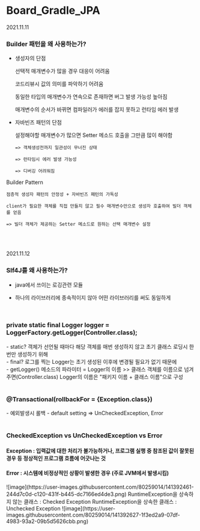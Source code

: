 # Board_Gradle_JPA

2021.11.11

<h3>Builder 패턴을 왜 사용하는가?</h3>

* 생성자의 단점

   선택적 매개변수가 많을 경우 대응이 어려움
   
   코드리뷰시 값의 의미를 파악하기 어려움
   
   동일한 타입의 매개변수가 연속으로 존재하면 버그 발생 가능성 높아짐
   
   매개변수의 순서가 바뀌면 컴파일러가 에러를 잡지 못하고 런타임 에러 발생 


* 자바빈즈 패턴의 단점

   설정해야할 매개변수가 많으면 Setter 메소드 호출을 그만큼 많이 해야함
    
      => 객체생성전까지 일관성이 무너진 상태
      
      => 런타임시 에러 발생 가능성

      => 디버깅 어려워짐
      
    
 Builder Pattern
 
    점층적 생성자 패턴의 안정성 + 자바빈즈 패턴의 가독성
    
    client가 필요한 객체를 직접 만들지 않고 필수 매개변수만으로 생성자 호출하여 빌더 객체를 얻음
    
    => 빌더 객체가 제공하는 Setter 메소드로 원하는 선택 매개변수 설정
 
 <br><br>
 
  
2021.11.12

<h3>Slf4J를 왜 사용하는가?</h3>

 - java에서 쓰이는 로깅관련 모듈
 
 - 하나의 라이브러리에 종속적이지 않아 어떤 라이브러리를 써도 동일하게 
<br>

<h3>private static final Logger logger = LoggerFactory.getLogger(Controller.class);</h3>
 - static?
 객체가 선언될 때마다 해당 객체를 매번 생성하지 않고 초기 클래스 로딩시 한번만 생성하기 위해
<br>
 - final?
 로그를 찍는 Logger는 초기 생성된 이후에 변경될 필요가 없기 때문에
<br>
 - getLogger() 메소드의 파라미터 = Logger의 이름
>> 클래스 객체를 이름으로 넘겨주면(Controller.class) Logger의 이름은 "패키지 이름 + 클래스 이름"으로 구성 
<br><br>

<h3>@Transactional(rollbackFor = {Exception.class})</h3>
 - 예외발생시 롤백
 - default setting => UnCheckedException, Error
 <br>
 <br>
 <h3>CheckedException vs UnCheckedException vs Error</h3>
 <h4>Exception : 입력값에 대한 처리가 불가능하거나, 프로그램 실행 중 참조된 값이 잘못된 경우 등 정상적인 프로그램 흐름에 어긋나는 것</h4>
 <h4>Error : 시스템에 비정상적인 상황이 발생한 경우 (주로 JVM에서 발생시킴)</h4>
 ![image](https://user-images.githubusercontent.com/80259014/141392461-244d7c0d-c120-431f-b445-dc7166ed4de3.png)
RuntimeException을 상속하지 않는 클래스 : Checked Exception
RuntimeException을 상속한 클래스 : Unchecked Exception
![image](https://user-images.githubusercontent.com/80259014/141392627-1f3ed2a9-07df-4983-93a2-09b5d5626cbb.png)


